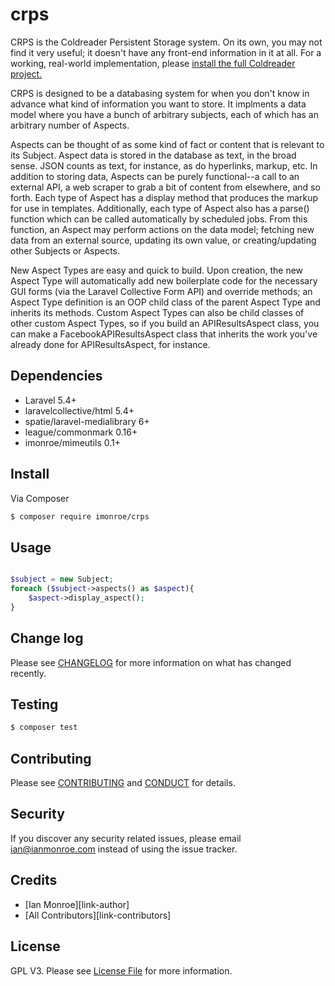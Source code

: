 # crps

CRPS is the Coldreader Persistent Storage system. On its own, you may not find it very useful; it doesn't have any front-end information in it at all.  For a working, real-world implementation, please [install the full Coldreader project.](https://github.com/imonroe/coldreader)

CRPS is designed to be a databasing system for when you don't know in advance what kind of information you want to store.  It implments a data model where you have a bunch of arbitrary subjects, each of which has an arbitrary number of Aspects.

Aspects can be thought of as some kind of fact or content that is relevant to its Subject.  Aspect data is stored in the database as text, in the broad sense. JSON counts as text, for instance, as do hyperlinks, markup, etc.  In addition to storing data, Aspects can be purely functional--a call to an external API, a web scraper to grab a bit of content from elsewhere, and so forth.  Each type of Aspect has a display method that produces the markup for use in templates.  Additionally, each type of Aspect also has a parse() function which can be called automatically by scheduled jobs.  From this function, an Aspect may perform actions on the data model; fetching new data from an external source, updating its own value, or creating/updating other Subjects or Aspects.

New Aspect Types are easy and quick to build. Upon creation, the new Aspect Type will automatically add new boilerplate code for the necessary GUI forms (via the Laravel Collective Form API) and override methods; an Aspect Type definition is an OOP child class of the parent Aspect Type and inherits its methods. Custom Aspect Types can also be child classes of other custom Aspect Types, so if you build an APIResultsAspect class, you can make a FacebookAPIResultsAspect class that inherits the work you've already done for APIResultsAspect, for instance. 

## Dependencies
- Laravel 5.4+
- laravelcollective/html 5.4+
- spatie/laravel-medialibrary 6+
- league/commonmark 0.16+
- imonroe/mimeutils 0.1+

## Install

Via Composer

``` bash
$ composer require imonroe/crps
```

## Usage

``` php

$subject = new Subject;
foreach ($subject->aspects() as $aspect){
	$aspect->display_aspect();
}

```

## Change log

Please see [CHANGELOG](CHANGELOG.md) for more information on what has changed recently.

## Testing

``` bash
$ composer test
```

## Contributing

Please see [CONTRIBUTING](CONTRIBUTING.md) and [CONDUCT](CONDUCT.md) for details.

## Security

If you discover any security related issues, please email ian@ianmonroe.com instead of using the issue tracker.

## Credits

- [Ian Monroe][link-author]
- [All Contributors][link-contributors]

## License

GPL V3. Please see [License File](LICENSE.md) for more information.